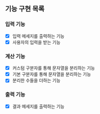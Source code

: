 ## 기능 구현 목록

### 입력 기능

- [x] 입력 메세지를 출력하는 기능
- [x] 사용자의 입력을 받는 기능

### 계산 기능

- [x] 커스텀 구분자를 통해 문자열을 분리하는 기능
- [x] 기본 구분자를 통해 문자열을 분리하는 기능
- [x] 분리한 수들을 더하는 기능

### 출력 기능

- [x] 결과 메세지를 출력하는 기능